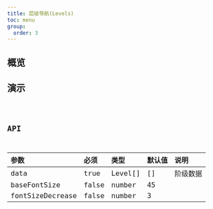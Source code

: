```yaml
---
title: 层级导航(Levels)
toc: menu
group:
  order: 3
---
```


## 概览

## 演示

<code src="../../src/components/maintaining/levels/demo/demo-simple.tsx" />

## API

| 参数             | 必须  | 类型    | 默认值 | 说明     |
| :--------------- | :---- | :------ | :----- | :------- |
| data             | true  | Level[] | []     | 阶级数据 |
| baseFontSize     | false | number  | 45     |          |
| fontSizeDecrease | false | number  | 3      |          |
